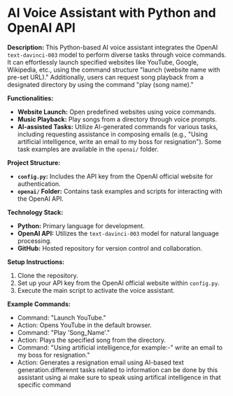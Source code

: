 # AI Voice Assistant with Python and OpenAI API

**Description:** This Python-based AI voice assistant integrates the OpenAI `text-davinci-003` model to perform diverse tasks through voice commands. It can effortlessly launch specified websites like YouTube, Google, Wikipedia, etc., using the command structure "launch (website name with pre-set URL)." Additionally, users can request song playback from a designated directory by using the command "play (song name)."

**Functionalities:**
- **Website Launch:** Open predefined websites using voice commands.
- **Music Playback:** Play songs from a directory through voice prompts.
- **AI-assisted Tasks:** Utilize AI-generated commands for various tasks, including requesting assistance in composing emails (e.g., "Using artificial intelligence, write an email to my boss for resignation"). Some task examples are available in the `openai/` folder.

**Project Structure:**
- **`config.py`:** Includes the API key from the OpenAI official website for authentication.
- **`openai/` Folder:** Contains task examples and scripts for interacting with the OpenAI API.

**Technology Stack:**
- **Python:** Primary language for development.
- **OpenAI API:** Utilizes the `text-davinci-003` model for natural language processing.
- **GitHub:** Hosted repository for version control and collaboration.

**Setup Instructions:**
1. Clone the repository.
2. Set up your API key from the OpenAI official website within `config.py`.
3. Execute the main script to activate the voice assistant.

**Example Commands:**
- Command: "Launch YouTube."
- Action: Opens YouTube in the default browser.
- Command: "Play 'Song_Name'."
- Action: Plays the specified song from the directory.
- Command: "Using artificial intelligence,for example:-" write an email to my boss for resignation."
- Action: Generates a resignation email using AI-based text generation.differennt tasks related to information can be done by this assistant using ai make sure to speak using artifical intelligence in that specific command
